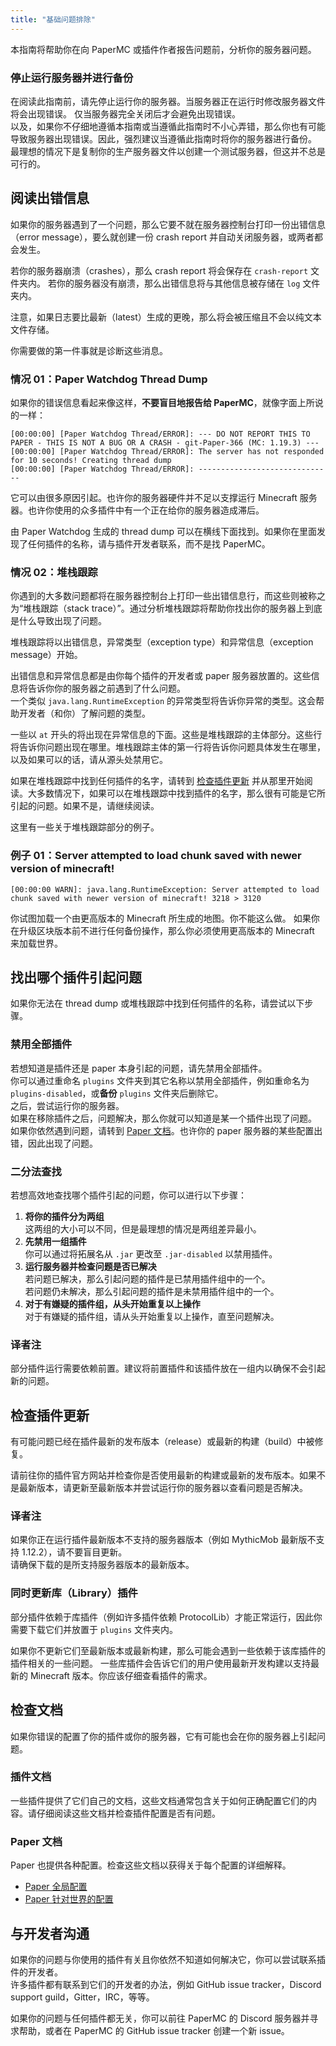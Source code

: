 ```yaml
---
title: "基础问题排除"
---
```


本指南将帮助你在向 PaperMC 或插件作者报告问题前，分析你的服务器问题。

### 停止运行服务器并进行备份

在阅读此指南前，请先停止运行你的服务器。当服务器正在运行时修改服务器文件将会出现错误。
仅当服务器完全关闭后才会避免出现错误。  
以及，如果你不仔细地遵循本指南或当遵循此指南时不小心弄错，那么你也有可能导致服务器出现错误。因此，强烈建议当遵循此指南时将你的服务器进行备份。  
最理想的情况下是复制你的生产服务器文件以创建一个测试服务器，但这并不总是可行的。

## 阅读出错信息

如果你的服务器遇到了一个问题，那么它要不就在服务器控制台打印一份出错信息（error message），要么就创建一份 crash report 并自动关闭服务器，或两者都会发生。

若你的服务器崩溃（crashes），那么 crash report 将会保存在 `crash-report` 文件夹内。
若你的服务器没有崩溃，那么出错信息将与其他信息被存储在 `log` 文件夹内。

注意，如果日志要比最新（latest）生成的更晚，那么将会被压缩且不会以纯文本文件存储。

你需要做的第一件事就是诊断这些消息。

### 情况 01：Paper Watchdog Thread Dump

如果你的错误信息看起来像这样，**不要盲目地报告给 PaperMC**，就像字面上所说的一样：

```plaintext
[00:00:00] [Paper Watchdog Thread/ERROR]: --- DO NOT REPORT THIS TO PAPER - THIS IS NOT A BUG OR A CRASH - git-Paper-366 (MC: 1.19.3) ---
[00:00:00] [Paper Watchdog Thread/ERROR]: The server has not responded for 10 seconds! Creating thread dump
[00:00:00] [Paper Watchdog Thread/ERROR]: ------------------------------
```

它可以由很多原因引起。也许你的服务器硬件并不足以支撑运行 Minecraft 服务器。也许你使用的众多插件中有一个正在给你的服务器造成滞后。

由 Paper Watchdog 生成的 thread dump 可以在横线下面找到。如果你在里面发现了任何插件的名称，请与插件开发者联系，而不是找 PaperMC。

### 情况 02：堆栈跟踪

你遇到的大多数问题都将在服务器控制台上打印一些出错信息行，而这些则被称之为“堆栈跟踪（stack trace）”。通过分析堆栈跟踪将帮助你找出你的服务器上到底是什么导致出现了问题。

堆栈跟踪将以出错信息，异常类型（exception type）和异常信息（exception message）开始。

出错信息和异常信息都是由你每个插件的开发者或 paper 服务器放置的。这些信息将告诉你你的服务器之前遇到了什么问题。  
一个类似 `java.lang.RuntimeException` 的异常类型将告诉你异常的类型。这会帮助开发者（和你）了解问题的类型。

一些以 `at` 开头的将出现在异常信息的下面。这些是堆栈跟踪的主体部分。这些行将告诉你问题出现在哪里。堆栈跟踪主体的第一行将告诉你问题具体发生在哪里，以及如果可以的话，请从源头处禁用它。

如果在堆栈跟踪中找到任何插件的名字，请转到 [检查插件更新](#检查插件更新) 并从那里开始阅读。大多数情况下，如果可以在堆栈跟踪中找到插件的名字，那么很有可能是它所引起的问题。如果不是，请继续阅读。

这里有一些关于堆栈跟踪部分的例子。

### 例子 01：Server attempted to load chunk saved with newer version of minecraft!

```plaintext
[00:00:00 WARN]: java.lang.RuntimeException: Server attempted to load chunk saved with newer version of minecraft! 3218 > 3120
```

你试图加载一个由更高版本的 Minecraft 所生成的地图。你不能这么做。
如果你在升级区块版本前不进行任何备份操作，那么你必须使用更高版本的 Minecraft 来加载世界。

<!-- Another examples -->

## 找出哪个插件引起问题

如果你无法在 thread dump 或堆栈跟踪中找到任何插件的名称，请尝试以下步骤。

### 禁用全部插件

若想知道是插件还是 paper 本身引起的问题，请先禁用全部插件。  
你可以通过重命名 `plugins` 文件夹到其它名称以禁用全部插件，例如重命名为 `plugins-disabled`，或**备份** `plugins` 文件夹后删除它。  
之后，尝试运行你的服务器。  
如果在移除插件之后，问题解决，那么你就可以知道是某一个插件出现了问题。  
如果你依然遇到问题，请转到 [Paper 文档](#paper-文档)。也许你的 paper 服务器的某些配置出错，因此出现了问题。

### 二分法查找

若想高效地查找哪个插件引起的问题，你可以进行以下步骤：

1. **将你的插件分为两组**  
   这两组的大小可以不同，但是最理想的情况是两组差异最小。
2. **先禁用一组插件**  
   你可以通过将拓展名从 `.jar` 更改至 `.jar-disabled` 以禁用插件。
3. **运行服务器并检查问题是否已解决**  
   若问题已解决，那么引起问题的插件是已禁用插件组中的一个。  
   若问题仍未解决，那么引起问题的插件是未禁用插件组中的一个。
4. **对于有嫌疑的插件组，从头开始重复以上操作**  
   对于有嫌疑的插件组，请从头开始重复以上操作，直至问题解决。

### 译者注

部分插件运行需要依赖前置。建议将前置插件和该插件放在一组内以确保不会引起新的问题。

## 检查插件更新

有可能问题已经在插件最新的发布版本（release）或最新的构建（build）中被修复。

请前往你的插件官方网站并检查你是否使用最新的构建或最新的发布版本。如果不是最新版本，请更新至最新版本并尝试运行你的服务器以查看问题是否解决。

### 译者注

如果你正在运行插件最新版本不支持的服务器版本（例如 MythicMob 最新版不支持 1.12.2），请不要盲目更新。  
请确保下载的是所支持服务器版本的最新版本。

### 同时更新库（Library）插件

部分插件依赖于库插件（例如许多插件依赖 ProtocolLib）才能正常运行，因此你需要下载它们并放置于 `plugins` 文件夹内。

如果你不更新它们至最新版本或最新构建，那么可能会遇到一些依赖于该库插件的插件相关的一些问题。
一些库插件会告诉它们的用户使用最新开发构建以支持最新的 Minecraft 版本。你应该仔细查看插件的需求。

## 检查文档

如果你错误的配置了你的插件或你的服务器，它有可能也会在你的服务器上引起问题。

### 插件文档

一些插件提供了它们自己的文档，这些文档通常包含关于如何正确配置它们的内容。请仔细阅读这些文档并检查插件配置是否有问题。

### Paper 文档

Paper 也提供各种配置。检查这些文档以获得关于每个配置的详细解释。

- [Paper 全局配置](../reference/global-configuration.md)
- [Paper 针对世界的配置](../reference/world-configuration.md)

## 与开发者沟通

如果你的问题与你使用的插件有关且你依然不知道如何解决它，你可以尝试联系插件的开发者。  
许多插件都有联系到它们的开发者的办法，例如 GitHub issue tracker，Discord support guild，Gitter，IRC，等等。

如果你的问题与任何插件都无关，你可以前往 PaperMC 的 Discord 服务器并寻求帮助，或者在 PaperMC 的 GitHub issue tracker 创建一个新 issue。
